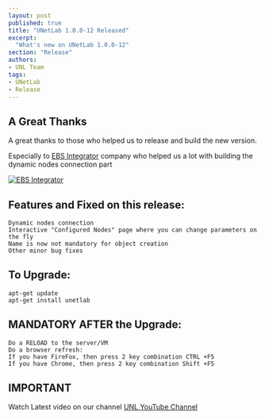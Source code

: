 ```yaml
---
layout: post
published: true
title: "UNetLab 1.0.0-12 Released"
excerpt:
  "What's new on UNetLab 1.0.0-12"
section: "Release"
authors:
- UNL Team
tags:
- UNetLab
- Release
---
```


## A Great Thanks

A great thanks to those who helped us to release and build the new version.

Especially to [EBS Integrator](http://ebs-integrator.com "EBS Integrator") company who helped us a lot with building the dynamic nodes connection part

[![EBS Integrator](https://raw.githubusercontent.com/unetlab/unetlab.github.io/master/images/posts/2016/07/ebs_integrator.gif "EBS Integrator")](http://ebs-integrator.com/ "EBS Integrator")

## Features and Fixed on this release:

~~~
Dynamic nodes connection
Interactive "Configured Nodes" page where you can change parameters on the fly
Name is now not mandatory for object creation
Other minor bug fixes
~~~


## To Upgrade:

~~~
apt-get update
apt-get install unetlab
~~~

## MANDATORY AFTER the Upgrade:

~~~
Do a RELOAD to the server/VM
Do a browser refresh:
If you have FireFox, then press 2 key combination CTRL +F5
If you have Chrome, then press 2 key combination Shift +F5
~~~

## IMPORTANT

Watch Latest video on our channel [UNL YouTube Channel](https://www.youtube.com/c/UnifiedNetworkingLab "UNL YouTube Channel")
